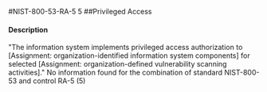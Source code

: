 #NIST-800-53-RA-5 5
##Privileged Access
#### Description
"The information system implements privileged access authorization to [Assignment: organization-identified information system components] for selected [Assignment: organization-defined vulnerability scanning activities]."
No information found for the combination of standard NIST-800-53 and control RA-5 (5)
